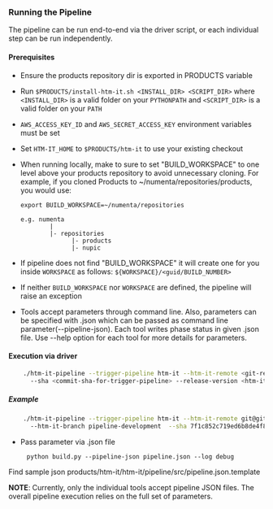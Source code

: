 ### Running the Pipeline
The pipeline can be run end-to-end via the driver script, or each individual step can be run independently.

#### Prerequisites
- Ensure the products repository dir is exported in PRODUCTS variable
- Run `$PRODUCTS/install-htm-it.sh <INSTALL_DIR> <SCRIPT_DIR>` where `<INSTALL_DIR>` is a valid folder on your `PYTHONPATH` and `<SCRIPT_DIR>` is a valid folder on your `PATH`
- `AWS_ACCESS_KEY_ID` and `AWS_SECRET_ACCESS_KEY` environment variables must be set
- Set `HTM-IT_HOME` to `$PRODUCTS/htm-it` to use your existing checkout
- When running locally, make to sure to set "BUILD_WORKSPACE" to one level above your
  products repository to avoid unnecessary cloning.  For example, if you cloned Products to ~/numenta/repositories/products, you would use:

    `export BUILD_WORKSPACE=~/numenta/repositories`
    ```
    e.g. numenta
            |
            |- repositories
                  |- products
                  |- nupic
    ```
- If pipeline does not find "BUILD_WORKSPACE" it will create one for you inside `WORKSPACE` as follows:
  `${WORKSPACE}/<guid/BUILD_NUMBER>`
- If neither `BUILD_WORKSPACE` nor `WORKSPACE` are defined, the pipeline will raise an exception
- Tools accept parameters through command line. Also, parameters can be specified with .json which can be passed as command line parameter(--pipeline-json). Each tool writes phase status in given .json file. Use --help option for each tool for more details for parameters.


#### Execution via driver
```bash
    ./htm-it-pipeline --trigger-pipeline htm-it --htm-it-remote <git-remote> --htm-it-branch <branch-name>
      --sha <commit-sha-for-trigger-pipeline> --release-version <htm-it-version-number> --log <log-level>
```
##### Example
```bash
    ./htm-it-pipeline --trigger-pipeline htm-it --htm-it-remote git@github.com:<github_username>/applications.git
      --htm-it-branch pipeline-development  --sha 7f1c852c719ed6b8de4f8cda42f3e9a583564066 --release-version 1.0 --log debug
```
- Pass parameter via .json file
```
     python build.py --pipeline-json pipeline.json --log debug
```
  Find sample json products/htm-it/htm-it/pipeline/src/pipeline.json.template

  **NOTE**: Currently, only the individual tools accept pipeline JSON files.  The overall pipeline execution relies on the full set of parameters.
